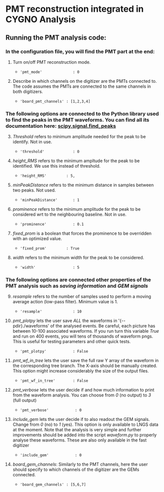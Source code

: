 # PMT reconstruction integrated in CYGNO Analysis

## Running the PMT analysis code:

### In the configuration file, you will find the PMT part at the end:

1. Turn on/off PMT reconstruction mode.

    - `'pmt_mode'              : 0`

2. Describe in which channels on the digitizer are the PMTs connected to. The code assumes the PMTs are connected to the same channels in both digitizers.
    
    - `'board_pmt_channels'	: [1,2,3,4]` 

### The following options are connected to the Python library used to find the peaks in the PMT waveforms. You can find all its documentation here: [scipy.signal.find_peaks](https://docs.scipy.org/doc/scipy/reference/generated/scipy.signal.find_peaks.html )

3. _Threshold_ refers to minimum amplitude needed for the peak to be identify. Not in use.

    - `'threshold'             : 0`

4. _height\_RMS_ refers to the minimum ampltude for the peak to be identified. We use this instead of threshold.

    - `'height_RMS'			: 5,`

5. _minPeakDistance_ refers to the minimum distance in samples between two peaks. Not used.

    - `'minPeakDistance'       : 1`

6. _prominence_ refers to the minimum amplitude for the peak to be considered wrt to the neighbouring baseline. Not in use.

    - `'prominence'            : 0.1`

7. _fixed\_prom_ is a boolean that forces the prominence to be overridden with an optimized value.			

    - `'fixed_prom'			: True`

8. _width_ refers to the minimum width for the peak to be considered.

    - `'width'                 : 5`

### The following options are connected other properties of the PMT analysis such as _saving information_ and _GEM signals_

9. _resample_ refers to the number of samples used to perform a moving average action (low-pass filter). Minimum value is 1.
    
    - `'resample'              : 10`

10. _pmt\_plotpy_ lets the user save *ALL* the waveforms in '{--pdir}./waveforms' of the analysed events. Be careful, each picture has between 10-100 associated waveforms. If you run turn this variable _True_ and run on 400 events, you will tens of thousands of waveform pngs. This is useful for testing parameters and other quick tests.

    - `'pmt_plotpy'            : False`

11. _pmt\_wf\_in\_tree_ lets the user save the full raw Y array of the waveform in the corresponding tree branch. The X-axis should be manually created. This option might increase considerably the size of the output files.
    
    - `'pmt_wf_in_tree'        : False` 

12. _pmt\_verbose_ lets the user decide if and how much information to print from the waveform analysis. You can choose from *0* (no output) to *3* (full output) 

    - `'pmt_verbose'			: 0`	

13. _include\_gem_ lets the user decide if to also readout the GEM signals. Change from *0* (no) to *1* (yes). This option is only available to LNGS data at the moment. Note that the analysis is very simple and further improvements should be added into the script _waveform.py_ to properly analyse these waveforms. These are also only available in the fast digitizer

    - `'include_gem'			: 0`

14. _board\_gem\_channels_: Similarly to the PMT channels, here the user should specify to which channels of the digitizer are the GEMs connected.

    - `'board_gem_channels'	: [5,6,7]`



